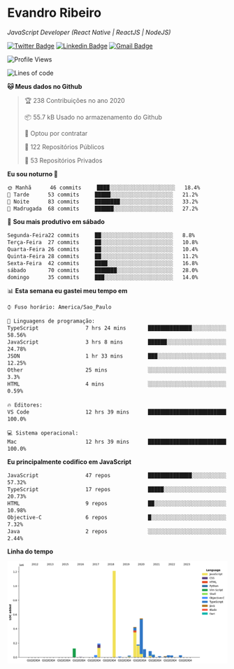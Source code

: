 # Evandro **Ribeiro**

*JavaScript Developer (React Native | ReactJS | NodeJS)*

[![Twitter Badge](https://img.shields.io/badge/-@ribeiroevandro-201B2D?style=flat-square&labelColor=201B2D&logo=twitter&logoColor=white&link=https://twitter.com/ribeiroevandro)](https://twitter.com/ribeiroevandro) 
[![Linkedin Badge](https://img.shields.io/badge/-Evandro%20Ribeiro-201B2D?style=flat-square&logo=Linkedin&logoColor=white&link=https://www.linkedin.com/in/ribeiroevandro)](https://www.linkedin.com/in/ribeiroevandro) 
[![Gmail Badge](https://img.shields.io/badge/-oi@ribeiroevandro.com.br-201B2D?style=flat-square&logo=Gmail&logoColor=white&link=mailto:oi@ribeiroevandro.com.br)](mailto:oi@ribeiroevandro.com.br)


<!--START_SECTION:waka-->
![Profile Views](http://img.shields.io/badge/Visualizac%C3%B5es%20do%20perfil-9-blue)

![Lines of code](https://img.shields.io/badge/Desde%20o%20Hello%20World%20eu%20escrevi-11.7%20million%20linhas%20de%20c%C3%B3digo-blue)

**🐱 Meus dados no Github** 

> 🏆 238 Contribuições no ano 2020
 > 
> 📦 55.7 kB Usado no armazenamento do Github 
 > 
> 💼 Optou por contratar
 > 
> 📜 122 Repositórios Públicos
 > 
> 🔑 53 Repositórios Privados 

**Eu sou noturno 🦉** 

```text
🌞 Manhã      46 commits     ████░░░░░░░░░░░░░░░░░░░░░   18.4% 
🌆 Tarde      53 commits     █████░░░░░░░░░░░░░░░░░░░░   21.2% 
🌃 Noite      83 commits     ████████░░░░░░░░░░░░░░░░░   33.2% 
🌙 Madrugada  68 commits     ██████░░░░░░░░░░░░░░░░░░░   27.2%

```
📅 **Sou mais produtivo em sábado** 

```text
Segunda-Feira22 commits     ██░░░░░░░░░░░░░░░░░░░░░░░   8.8% 
Terça-Feira  27 commits     ██░░░░░░░░░░░░░░░░░░░░░░░   10.8% 
Quarta-Feira 26 commits     ██░░░░░░░░░░░░░░░░░░░░░░░   10.4% 
Quinta-Feira 28 commits     ██░░░░░░░░░░░░░░░░░░░░░░░   11.2% 
Sexta-Feira  42 commits     ████░░░░░░░░░░░░░░░░░░░░░   16.8% 
sábado       70 commits     ███████░░░░░░░░░░░░░░░░░░   28.0% 
domingo      35 commits     ███░░░░░░░░░░░░░░░░░░░░░░   14.0%

```


📊 **Esta semana eu gastei meu tempo em** 

```text
⌚︎ Fuso horário: America/Sao_Paulo

💬 Linguagens de programação: 
TypeScript               7 hrs 24 mins       ██████████████░░░░░░░░░░░   58.56% 
JavaScript               3 hrs 8 mins        ██████░░░░░░░░░░░░░░░░░░░   24.78% 
JSON                     1 hr 33 mins        ███░░░░░░░░░░░░░░░░░░░░░░   12.25% 
Other                    25 mins             ░░░░░░░░░░░░░░░░░░░░░░░░░   3.3% 
HTML                     4 mins              ░░░░░░░░░░░░░░░░░░░░░░░░░   0.59%

🔥 Editores: 
VS Code                  12 hrs 39 mins      █████████████████████████   100.0%

💻 Sistema operacional: 
Mac                      12 hrs 39 mins      █████████████████████████   100.0%

```

**Eu principalmente codifico em JavaScript** 

```text
JavaScript               47 repos            ██████████████░░░░░░░░░░░   57.32% 
TypeScript               17 repos            █████░░░░░░░░░░░░░░░░░░░░   20.73% 
HTML                     9 repos             ██░░░░░░░░░░░░░░░░░░░░░░░   10.98% 
Objective-C              6 repos             █░░░░░░░░░░░░░░░░░░░░░░░░   7.32% 
Java                     2 repos             ░░░░░░░░░░░░░░░░░░░░░░░░░   2.44%

```


**Linha do tempo**

![Chart not found](https://github.com/ribeiroevandro/ribeiroevandro/blob/master/charts/bar_graph.png) 


<!--END_SECTION:waka-->
